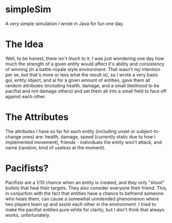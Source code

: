# simpleSim
A *very* simple simulation I wrote in Java for fun one day.

# The Idea
Well, to be honest, there isn't much to it. I was just wondering one day how much the strength of a given entity would affect it's ability and consistency of winning (in a battle-royale style environment. That wasn't my intention per se, but that's more or less what the result is), so I wrote a very basic gui, entity object, and ai for a given amount of entities, gave them all random attributes (including health, damage, and a small likelihood to be pacifist and not damage others) and set them all into a small field to face off against each other.

# The Attributes
The attributes I have so far for each entity (including unset or subject-to-change ones) are: health, damage, speed (currently static due to how I implemented movement), friends - individuals the entity won't attack, and name (random, kind of useless at the moment).

# Pacifists?
Pacifists are a 1/10 chance when an entity is created, and they only "shoot" bullets that heal their targets. They also consider everyone their friend. This, in conjuction with the fact that entities have a chance to befriend someone who heals them, can cause a somewhat unintended phenomenon where two players team up and assist each other in the environment. I tried to make the pacifist entities pure white for clarity, but I don't think that always works, unfortunately.